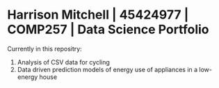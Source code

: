 Harrison Mitchell | 45424977 | COMP257 | Data Science Portfolio 
===

Currently in this repositry:

1. Analysis of CSV data for cycling 
2. Data driven prediction models of energy use of appliances in a low-energy house

